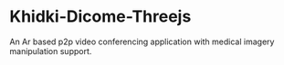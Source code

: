 # Khidki-Dicome-Threejs
An Ar based p2p video conferencing application with medical imagery manipulation support.
